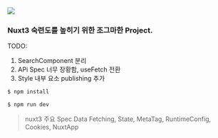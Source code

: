 <img src="https://pokemonkorea.co.kr/img/main_logo.png" />

### Nuxt3 숙련도를 높히기 위한 조그마한 Project.

TODO: 
1. SearchComponent 분리
2. APi Spec 너무 장황함, useFetch 전환
3. Style 내부 요소 publishing 추가


```txt
$ npm install
```

```txt
$ npm run dev
```

> nuxt3 주요 Spec
> Data Fetching, State, MetaTag, RuntimeConfig, Cookies, NuxtApp

